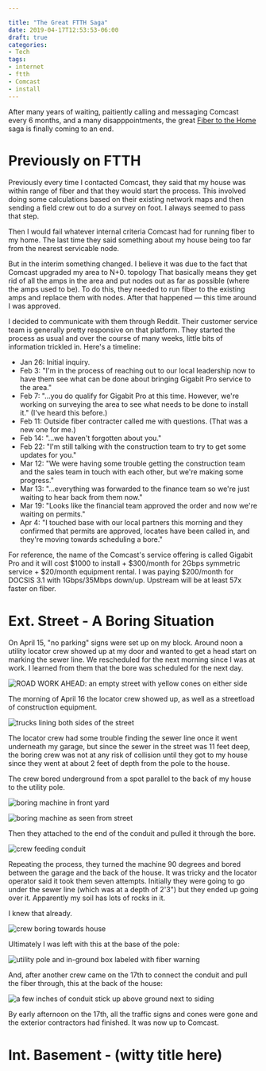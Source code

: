 ```yaml
---

title: "The Great FTTH Saga"
date: 2019-04-17T12:53:53-06:00
draft: true
categories:
- Tech
tags:
- internet
- ftth
- Comcast
- install
---
```


After many years of waiting, paitiently calling and messaging Comcast every 6 months, and a many disapppointments, the great [Fiber to the Home](https://en.wikipedia.org/wiki/Fiber_to_the_x) saga is finally coming to an end.

<!--more-->

# Previously on FTTH

Previously every time I contacted Comcast, they said that my house was within range of fiber and that they would start the process. This involved doing some calculations based on their existing network maps and then sending a field crew out to do a survey on foot. I always seemed to pass that step.

Then I would fail whatever internal criteria Comcast had for running fiber to my home. The last time they said something about my house being too far from the nearest servicable node.

But in the interim something changed. I believe it was due to the fact that Comcast upgraded my area to N+0. topology That basically means they get rid of all the amps in the area and put nodes out as far as possible (where the amps used to be). To do this, they needed to run fiber to the existing amps and replace them with nodes. After that happened — this time around I was approved.

I decided to communicate with them through Reddit. Their customer service team is generally pretty responsive on that platform. They started the process as usual and over the course of many weeks, little bits of information trickled in. Here's a timeline:

* Jan 26: Initial inquiry.
* Feb 3: "I'm in the process of reaching out to our local leadership now to have them see what can be done about bringing Gigabit Pro service to the area."
* Feb 7: "...you do qualify for Gigabit Pro at this time. However, we're working on surveying the area to see what needs to be done to install it." (I've heard this before.)
* Feb 11: Outside fiber contracter called me with questions. (That was a new one for me.)
* Feb 14: "...we haven't forgotten about you."
* Feb 22: "I'm still talking with the construction team to try to get some updates for you."
* Mar 12: "We were having some trouble getting the construction team and the sales team in touch with each other, but we're making some progress."
* Mar 13: "...everything was forwarded to the finance team so we're just waiting to hear back from them now."
* Mar 19: "Looks like the financial team approved the order and now we're waiting on permits."
* Apr 4: "I touched base with our local partners this morning and they confirmed that permits are approved, locates have been called in, and they're moving towards scheduling a bore."

For reference, the name of the Comcast's service offering is called Gigabit Pro and it will cost $1000 to install + $300/month for 2Gbps symmetric service + $20/month equipment rental. I was paying $200/month for DOCSIS 3.1 with 1Gbps/35Mbps down/up. Upstream will be at least 57x faster on fiber.

# Ext. Street - A Boring Situation

On April 15, "no parking" signs were set up on my block. Around noon a utility locator crew showed up at my door and wanted to get a head start on marking the sewer line. We rescheduled for the next morning since I was at work. I learned from them that the bore was scheduled for the next day.

![ROAD WORK AHEAD: an empty street with yellow cones on either side](/images/IMG_20190415_153642995.jpg)

The morning of April 16 the locator crew showed up, as well as a streetload of construction equipment.

![trucks lining both sides of the street](/images/IMG_20190416_133708849.jpg)

The locator crew had some trouble finding the sewer line once it went underneath my garage, but since the sewer in the street was 11 feet deep, the boring crew was not at any risk of collision until they got to my house since they went at about 2 feet of depth from the pole to the house.

The crew bored underground from a spot parallel to the back of my house to the utility pole.

![boring machine in front yard](/images/IMG_20190416_134312219_HDR.jpg)

![boring machine as seen from street](/images/IMG_20190416_134350428_HDR.jpg)

Then they attached to the end of the conduit and pulled it through the bore.

![crew feeding conduit](/images/IMG_20190416_134338560_HDR.jpg)

Repeating the process, they turned the machine 90 degrees and bored between the garage and the back of the house. It was tricky and the locator operator said it took them seven attempts. Initially they were going to go under the sewer line (which was at a depth of 2'3") but they ended up going over it. Apparently my soil has lots of rocks in it.

I knew that already.

![crew boring towards house](/images/IMG_20190416_140340437_HDR.jpg)

Ultimately I was left with this at the base of the pole:

![utility pole and in-ground box labeled with fiber warning](/images/IMG_20190416_140015817_HDR.jpg)

And, after another crew came on the 17th to connect the conduit and pull the fiber through, this at the back of the house:

![a few inches of conduit stick up above ground next to siding](/images/IMG_20190417_123627876_HDR.jpg)

By early afternoon on the 17th, all the traffic signs and cones were gone and the exterior contractors had finished. It was now up to Comcast.

# Int. Basement - (witty title here)